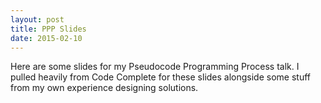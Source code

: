 ```yaml
---
layout: post
title: PPP Slides
date: 2015-02-10
---
```


Here are some slides for my Pseudocode Programming Process talk. I pulled heavily from Code Complete for these slides alongside some stuff from my own experience designing solutions.

<script async class="speakerdeck-embed" data-id="729897ef8daf4747ab9454a396c09e58" data-ratio="1.33333333333333" src="//speakerdeck.com/assets/embed.js"></script>
